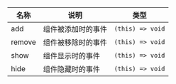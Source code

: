 | 名称   | 说明               | 类型             |
| ------ | ------------------ | ---------------- |
| add    | 组件被添加时的事件 | `(this) => void` |
| remove | 组件被移除时的事件 | `(this) => void` |
| show   | 组件显示时的事件   | `(this) => void` |
| hide   | 组件隐藏时的事件   | `(this) => void` |
